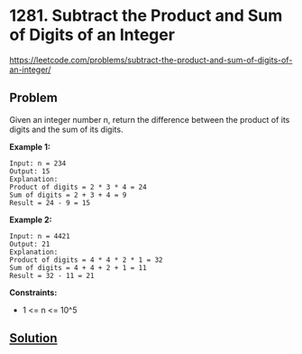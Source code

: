 # 1281. Subtract the Product and Sum of Digits of an Integer

https://leetcode.com/problems/subtract-the-product-and-sum-of-digits-of-an-integer/

## Problem

Given an integer number n, return the difference between the product of its digits and the sum of its digits.
 
**Example 1:**
```
Input: n = 234
Output: 15 
Explanation: 
Product of digits = 2 * 3 * 4 = 24 
Sum of digits = 2 + 3 + 4 = 9 
Result = 24 - 9 = 15
```

**Example 2:**
```
Input: n = 4421
Output: 21
Explanation: 
Product of digits = 4 * 4 * 2 * 1 = 32 
Sum of digits = 4 + 4 + 2 + 1 = 11 
Result = 32 - 11 = 21
```

**Constraints:**
* 1 <= n <= 10^5

## [Solution](answer.py)
